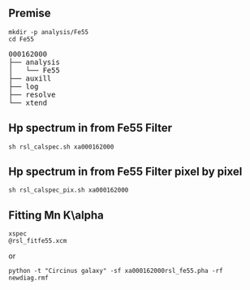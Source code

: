## Premise
```
mkdir -p analysis/Fe55
cd Fe55
```
<pre>
000162000
├── analysis
│   └── Fe55
├── auxill
├── log
├── resolve
└── xtend
</pre>

## Hp spectrum in from Fe55 Filter
```
sh rsl_calspec.sh xa000162000
```

## Hp spectrum in from Fe55 Filter pixel by pixel
```
sh rsl_calspec_pix.sh xa000162000
```

## Fitting Mn K\alpha
```
xspec
@rsl_fitfe55.xcm
```
or
```
python -t "Circinus galaxy" -sf xa000162000rsl_fe55.pha -rf newdiag.rmf
```